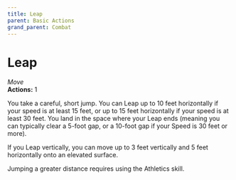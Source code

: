 ```yaml
---
title: Leap
parent: Basic Actions
grand_parent: Combat
---
```


# Leap
*Move*<br>
**Actions:** 1

You take a careful, short jump. You can Leap up to 10 feet horizontally if your speed is at least 15 feet, or up to 15 feet horizontally if your speed is at least 30 feet. You land in the space where your Leap ends (meaning you can typically clear a 5-foot gap, or a 10-foot gap if your Speed is 30 feet or more).

If you Leap vertically, you can move up to 3 feet vertically and 5 feet horizontally onto an elevated surface.

Jumping a greater distance requires using the Athletics skill.
